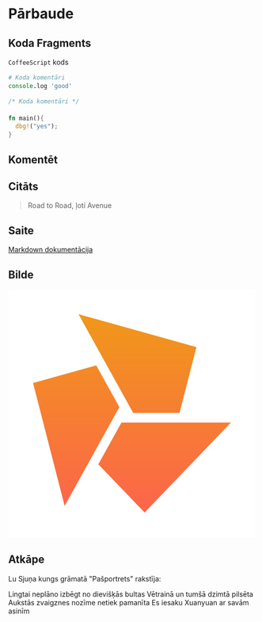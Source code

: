 [Markdown 全局注释]:#

# Pārbaude

## Koda Fragments

`CoffeeScript` kods

```coffee
# Koda komentāri
console.log 'good'


```

```rust
/* Koda komentāri */

fn main(){
  dbg!("yes");
}
```

## Komentēt

<!-- HTML 注释 --> 

<!-- 多行注释 --> 

## Citāts

> Road to Road, ļoti Avenue

## Saite

[Markdown dokumentācija](https://github.com/xxai-art/xxai-art-md)

## Bilde

![xxAI.Art zīmola identitāte](https://raw.githubusercontent.com/xxai-art/web/main/file/svg/logo.svg)

## Atkāpe

Lu Sjuņa kungs grāmatā "Pašportrets" rakstīja:

  Lingtai neplāno izbēgt no dievišķās bultas
  Vētrainā un tumšā dzimtā pilsēta
  Aukstās zvaigznes nozīme netiek pamanīta
  Es iesaku Xuanyuan ar savām asinīm


